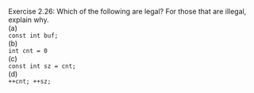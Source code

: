 Exercise 2.26: Which of the following are legal? For those that are illegal, explain why. <br />
(a)<br />
`const int buf;`<br />
(b)<br />
`int cnt = 0`<br />
(c)<br />
`const int sz = cnt;`<br />
(d)<br />
`++cnt; ++sz;`

